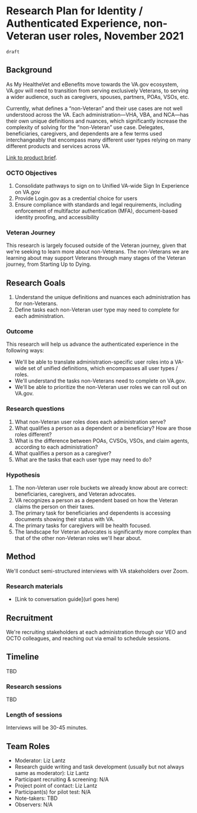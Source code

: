 # Research Plan for Identity / Authenticated Experience, non-Veteran user roles, November 2021

`draft`

## Background

As My HealtheVet and eBenefits move towards the VA.gov ecosystem, VA.gov will need to transition from serving exclusively Veterans, to serving a wider audience, such as caregivers, spouses, partners, POAs, VSOs, etc.

Currently, what defines a “non-Veteran” and their use cases are not well understood across the VA. Each administration—VHA, VBA, and NCA—has their own unique definitions and nuances, which significantly increase the complexity of solving for the “non-Veteran” use case. Delegates, beneficiaries, caregivers, and dependents are a few terms used interchangeably that encompass many different user types relying on many different products and services across VA.

[Link to product brief](https://github.com/department-of-veterans-affairs/va.gov-team/blob/master/products/identity-personalization/profile/user-roles/project-outline-dependent-user-roles-research.md).

### OCTO Objectives 

1. Consolidate pathways to sign on to Unified VA-wide Sign In Experience on VA.gov
2. Provide Login.gov as a credential choice for users
3. Ensure compliance with standards and legal requirements, including enforcement of multifactor authentication (MFA), document-based identity proofing, and accessibility

### Veteran Journey

This research is largely focused outside of the Veteran journey, given that we're seeking to learn more about non-Veterans.  The non-Veterans we are learning about may support Veterans through many stages of the Veteran journey, from Starting Up to Dying.

## Research Goals	

1. Understand the unique definitions and nuances each administration has for non-Veterans.
2. Define tasks each non-Veteran user type may need to complete for each administration.

### Outcome

This research will help us advance the authenticated experience in the following ways: 

- We'll be able to translate administration-specific user roles into a VA-wide set of unified definitions, which encompasses all user types / roles.  
- We'll understand the tasks non-Veterans need to complete on VA.gov.
- We'll be able to prioritize the non-Veteran user roles we can roll out on VA.gov.

### Research questions

1. What non-Veteran user roles does each administration serve?
2. What qualifies a person as a dependent or a beneficiary? How are those roles different?
3. What is the difference between POAs, CVSOs, VSOs, and claim agents, according to each administration?
4. What qualifies a person as a caregiver?
5. What are the tasks that each user type may need to do?

### Hypothesis

1. The non-Veteran user role buckets we already know about are correct: beneficiaries, caregivers, and Veteran advocates.
2. VA recognizes a person as a dependent based on how the Veteran claims the person on their taxes.
3. The primary task for beneficiaries and dependents is accessing documents showing their status with VA.
4. The primary tasks for caregivers will be health focused.
5. The landscape for Veteran advocates is significantly more complex than that of the other non-Veteran roles we'll hear about.



## Method	

We'll conduct semi-structured interviews with VA stakeholders over Zoom.

### Research materials

- [Link to conversation guide](url goes here) 

## Recruitment	

We're recruiting stakeholders at each administration through our VEO and OCTO colleagues, and reaching out via email to schedule sessions.

## Timeline

TBD

### Research sessions

TBD

### Length of sessions

Interviews will be 30-45 minutes.

## Team Roles	

- Moderator:	Liz Lantz
- Research guide writing and task development (usually but not always same as moderator):	Liz Lantz
- Participant recruiting & screening:	N/A
- Project point of contact:	Liz Lantz
- Participant(s) for pilot test:	N/A
- Note-takers:	TBD
- Observers: N/A
